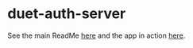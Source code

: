 # duet-auth-server

See the main ReadMe [here](https://github.com/dartmouth-cs98/duet-wiki) and the app in action [here](http://duetwith.me).

